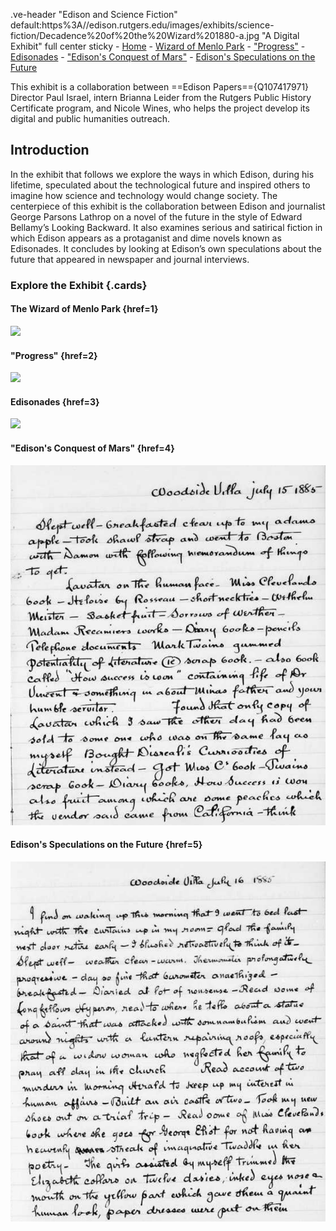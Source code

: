 .ve-header "Edison and Science Fiction" default:https%3A//edison.rutgers.edu/images/exhibits/science-fiction/Decadence%20of%20the%20Wizard%201880-a.jpg "A Digital Exhibit" full center sticky
    - [Home](/)
    - [Wizard of Menlo Park](/1)
    - ["Progress"](/2)
    - [Edisonades](/3)
    - ["Edison's Conquest of Mars"](/4)
    - [Edison's Speculations on the Future](/5)

This exhibit is a collaboration between ==Edison Papers=={Q107417971} Director Paul Israel, intern Brianna Leider from the Rutgers Public History Certificate program, and Nicole Wines, who helps the project develop its digital and public humanities outreach.

## Introduction 

In the exhibit that follows we explore the ways in which Edison, during his lifetime, speculated about the technological future and inspired others to imagine how science and technology would change society.  The centerpiece of this exhibit is the collaboration between Edison and journalist George Parsons Lathrop on a novel of the future in the style of Edward Bellamy’s Looking Backward.  It also examines serious and satirical fiction  in which Edison appears as a protaganist and dime novels known as Edisonades.  It concludes by looking at Edison’s own speculations about the future that appeared in newspaper and journal interviews.

### Explore the Exhibit {.cards}

#### The Wizard of Menlo Park {href=1}

![](https://edison.rutgers.edu/images/sci-fi/sci-fi-wizard03.jpeg)

#### "Progress" {href=2}

![](https://edison.rutgers.edu/images/exhibits/science-fiction/ex0755.jpg)

#### Edisonades {href=3}

![](https://edison.rutgers.edu/images/exhibits/science-fiction/TAE%20Jr.%20Electric%20Sea%20Spider.jpg)

#### "Edison's Conquest of Mars" {href=4}

![](https://raw.githubusercontent.com/edisonpapers/media/main/diary/Diary_Entry_04.png)

#### Edison's Speculations on the Future {href=5}

![](https://raw.githubusercontent.com/edisonpapers/media/main/diary/Diary_Entry_05.png)